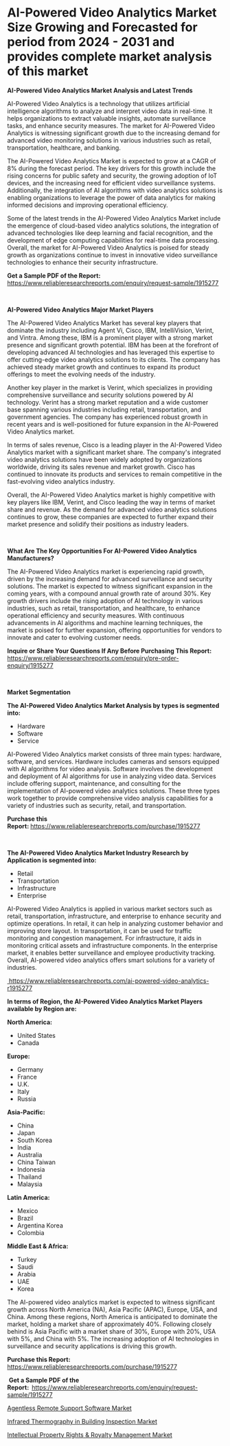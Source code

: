 <p><h1>AI-Powered Video Analytics Market Size Growing and Forecasted for period from 2024 - 2031 and provides complete market analysis of this market</h1></p><p><strong>AI-Powered Video Analytics Market Analysis and Latest Trends</strong></p>
<p><p>AI-Powered Video Analytics is a technology that utilizes artificial intelligence algorithms to analyze and interpret video data in real-time. It helps organizations to extract valuable insights, automate surveillance tasks, and enhance security measures. The market for AI-Powered Video Analytics is witnessing significant growth due to the increasing demand for advanced video monitoring solutions in various industries such as retail, transportation, healthcare, and banking.</p><p>The AI-Powered Video Analytics Market is expected to grow at a CAGR of 8% during the forecast period. The key drivers for this growth include the rising concerns for public safety and security, the growing adoption of IoT devices, and the increasing need for efficient video surveillance systems. Additionally, the integration of AI algorithms with video analytics solutions is enabling organizations to leverage the power of data analytics for making informed decisions and improving operational efficiency.</p><p>Some of the latest trends in the AI-Powered Video Analytics Market include the emergence of cloud-based video analytics solutions, the integration of advanced technologies like deep learning and facial recognition, and the development of edge computing capabilities for real-time data processing. Overall, the market for AI-Powered Video Analytics is poised for steady growth as organizations continue to invest in innovative video surveillance technologies to enhance their security infrastructure.</p></p>
<p><strong>Get a Sample PDF of the Report:&nbsp;</strong> <a href="https://www.reliableresearchreports.com/enquiry/request-sample/1915277">https://www.reliableresearchreports.com/enquiry/request-sample/1915277</a></p>
<p>&nbsp;</p>
<p><strong>AI-Powered Video Analytics Major Market Players</strong></p>
<p><p>The AI-Powered Video Analytics Market has several key players that dominate the industry including Agent Vi, Cisco, IBM, IntelliVision, Verint, and Vintra. Among these, IBM is a prominent player with a strong market presence and significant growth potential. IBM has been at the forefront of developing advanced AI technologies and has leveraged this expertise to offer cutting-edge video analytics solutions to its clients. The company has achieved steady market growth and continues to expand its product offerings to meet the evolving needs of the industry.</p><p>Another key player in the market is Verint, which specializes in providing comprehensive surveillance and security solutions powered by AI technology. Verint has a strong market reputation and a wide customer base spanning various industries including retail, transportation, and government agencies. The company has experienced robust growth in recent years and is well-positioned for future expansion in the AI-Powered Video Analytics market.</p><p>In terms of sales revenue, Cisco is a leading player in the AI-Powered Video Analytics market with a significant market share. The company's integrated video analytics solutions have been widely adopted by organizations worldwide, driving its sales revenue and market growth. Cisco has continued to innovate its products and services to remain competitive in the fast-evolving video analytics industry.</p><p>Overall, the AI-Powered Video Analytics market is highly competitive with key players like IBM, Verint, and Cisco leading the way in terms of market share and revenue. As the demand for advanced video analytics solutions continues to grow, these companies are expected to further expand their market presence and solidify their positions as industry leaders.</p></p>
<p>&nbsp;</p>
<p><strong>What Are The Key Opportunities For AI-Powered Video Analytics Manufacturers?</strong></p>
<p><p>The AI-Powered Video Analytics market is experiencing rapid growth, driven by the increasing demand for advanced surveillance and security solutions. The market is expected to witness significant expansion in the coming years, with a compound annual growth rate of around 30%. Key growth drivers include the rising adoption of AI technology in various industries, such as retail, transportation, and healthcare, to enhance operational efficiency and security measures. With continuous advancements in AI algorithms and machine learning techniques, the market is poised for further expansion, offering opportunities for vendors to innovate and cater to evolving customer needs.</p></p>
<p><strong>Inquire or Share Your Questions If Any Before Purchasing This Report:</strong> <a href="https://www.reliableresearchreports.com/enquiry/pre-order-enquiry/1915277">https://www.reliableresearchreports.com/enquiry/pre-order-enquiry/1915277</a></p>
<p>&nbsp;</p>
<p><strong>Market Segmentation</strong></p>
<p><strong>The AI-Powered Video Analytics Market Analysis by types is segmented into:</strong></p>
<p><ul><li>Hardware</li><li>Software</li><li>Service</li></ul></p>
<p><p>AI-Powered Video Analytics market consists of three main types: hardware, software, and services. Hardware includes cameras and sensors equipped with AI algorithms for video analysis. Software involves the development and deployment of AI algorithms for use in analyzing video data. Services include offering support, maintenance, and consulting for the implementation of AI-powered video analytics solutions. These three types work together to provide comprehensive video analysis capabilities for a variety of industries such as security, retail, and transportation.</p></p>
<p><strong>Purchase this Report:&nbsp;</strong><a href="https://www.reliableresearchreports.com/purchase/1915277">https://www.reliableresearchreports.com/purchase/1915277</a></p>
<p>&nbsp;</p>
<p><strong>The AI-Powered Video Analytics Market Industry Research by Application is segmented into:</strong></p>
<p><ul><li>Retail</li><li>Transportation</li><li>Infrastructure</li><li>Enterprise</li></ul></p>
<p><p>AI-Powered Video Analytics is applied in various market sectors such as retail, transportation, infrastructure, and enterprise to enhance security and optimize operations. In retail, it can help in analyzing customer behavior and improving store layout. In transportation, it can be used for traffic monitoring and congestion management. For infrastructure, it aids in monitoring critical assets and infrastructure components. In the enterprise market, it enables better surveillance and employee productivity tracking. Overall, AI-powered video analytics offers smart solutions for a variety of industries.</p></p>
<p><a href="https://www.reliableresearchreports.com/ai-powered-video-analytics-r1915277">&nbsp;https://www.reliableresearchreports.com/ai-powered-video-analytics-r1915277</a></p>
<p><strong>In terms of Region, the AI-Powered Video Analytics Market Players available by Region are:</strong></p>
<p>
    <p> <strong> North America: </strong>
        <ul>
            <li>United States</li>
            <li>Canada</li>
        </ul>
        </p> 
    <p> <strong> Europe: </strong>
        <ul>
            <li>Germany</li>
            <li>France</li>
            <li>U.K.</li>
            <li>Italy</li>
            <li>Russia</li>
        </ul>
        </p> 
    <p> <strong> Asia-Pacific: </strong>
        <ul>
            <li>China</li>
            <li>Japan</li>
            <li>South Korea</li>
            <li>India</li>
            <li>Australia</li>
            <li>China Taiwan</li>
            <li>Indonesia</li>
            <li>Thailand</li>
            <li>Malaysia</li>
        </ul>
        </p> 
    <p> <strong> Latin America: </strong>
        <ul>
            <li>Mexico</li>
            <li>Brazil</li>
            <li>Argentina Korea</li>
            <li>Colombia</li>
        </ul>
        </p> 
    <p> <strong> Middle East & Africa: </strong>
        <ul>
            <li>Turkey</li>
            <li>Saudi</li>
            <li>Arabia</li>
            <li>UAE</li>
            <li>Korea</li>
        </ul>
    </p>
    </p>
<p><p>The AI-powered video analytics market is expected to witness significant growth across North America (NA), Asia Pacific (APAC), Europe, USA, and China. Among these regions, North America is anticipated to dominate the market, holding a market share of approximately 40%. Following closely behind is Asia Pacific with a market share of 30%, Europe with 20%, USA with 5%, and China with 5%. The increasing adoption of AI technologies in surveillance and security applications is driving this growth.</p></p>
<p><strong>Purchase this Report: </strong><a href="https://www.reliableresearchreports.com/purchase/1915277">https://www.reliableresearchreports.com/purchase/1915277</a></p>
<p>&nbsp;<strong>Get a Sample PDF of the Report:&nbsp;&nbsp;</strong><a href="https://www.reliableresearchreports.com/enquiry/request-sample/1915277">https://www.reliableresearchreports.com/enquiry/request-sample/1915277</a></p>
<p><strong></strong></p>
<p><p><a href="https://github.com/susanjprice2023/Market-Research-Report-List-1/blob/main/agentless-remote-support-software-market.md">Agentless Remote Support Software Market</a></p><p><a href="https://github.com/RosemarieLeffler2023/Market-Research-Report-List-1/blob/main/infrared-thermography-in-building-inspection-market.md">Infrared Thermography in Building Inspection Market</a></p><p><a href="https://github.com/nancykennedykellievqfqt2/Market-Research-Report-List-2/blob/main/intellectual-property-rights-royalty-management-market.md">Intellectual Property Rights & Royalty Management Market</a></p></p>